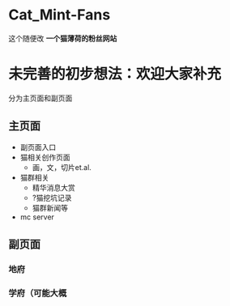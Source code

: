 # Cat_Mint-Fans
这个随便改
**一个猫薄荷的粉丝网站**


# 未完善的初步想法：**欢迎大家补充**
分为主页面和副页面

## 主页面
- 副页面入口
- 猫相关创作页面
    - 画，文，切片et.al.
- 猫群相关
    - 精华消息大赏
    - ?猫挖坑记录
    - 猫群新闻等
- mc server
## 副页面
### 地府
### 学府（可能大概
